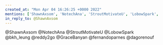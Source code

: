 ```yaml
---
created_at: "Mon Apr 04 16:26:25 +0000 2022"
mentions: ['ShawnAxsom', 'NotechAna', 'StroutMotivateU', 'LobowSpark', 'bkh_leung', 'reddy2go', 'fernandoparnes', 'dagorenouf']
in_reply_to: @ShawnAxsom
---
```


@ShawnAxsom @NotechAna 
@StroutMotivateU 
@LobowSpark 
@bkh_leung 
@reddy2go 
@GraceBanyan 
@fernandoparnes 
@dagorenouf